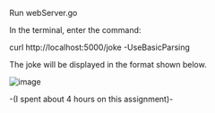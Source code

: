 Run webServer.go

In the terminal, enter the command: 

curl http://localhost:5000/joke -UseBasicParsing

The joke will be displayed in the format shown below.

![image](https://user-images.githubusercontent.com/24797287/204219489-39173609-26d2-4ce1-9408-d8aa36931683.png)

-(I spent about 4 hours on this assignment)-
